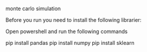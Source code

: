 ﻿monte carlo simulation
 
Before you run you need to install the following librarier:

Open powershell and run the following commands
 
 pip install pandas
 pip install numpy
 pip install sklearn
